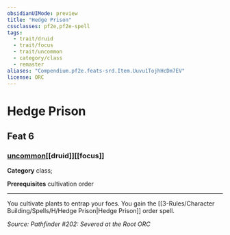 ```yaml
---
obsidianUIMode: preview
title: "Hedge Prison"
cssclasses: pf2e,pf2e-spell
tags:
  - trait/druid
  - trait/focus
  - trait/uncommon
  - category/class
  - remaster
aliases: "Compendium.pf2e.feats-srd.Item.Uuvu1TojhHcDm7EV"
license: ORC
---
```

# Hedge Prison
## Feat 6
### [uncommon](uncommon "Uncommon Rarity Trait")[[druid]][[focus]]

**Category** class; 



**Prerequisites** cultivation order
* * *
You cultivate plants to entrap your foes. You gain the [[3-Rules/Character Building/Spells/H/Hedge Prison|Hedge Prison]] order spell.

*Source: Pathfinder #202: Severed at the Root*
*ORC*
